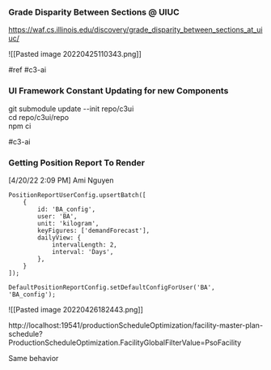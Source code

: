  

### Grade Disparity Between Sections @ UIUC

https://waf.cs.illinois.edu/discovery/grade_disparity_between_sections_at_uiuc/

![[Pasted image 20220425110343.png]]

#ref #c3-ai 

### UI Framework Constant Updating for new Components

git submodule update --init repo/c3ui  
cd repo/c3ui/repo  
npm ci

#c3-ai 

### Getting Position Report To Render

[4/20/22 2:09 PM] Ami Nguyen

```
PositionReportUserConfig.upsertBatch([
    {
        id: 'BA_config',
        user: 'BA',
        unit: 'kilogram',
        keyFigures: ['demandForecast'],
        dailyView: {
            intervalLength: 2,
            interval: 'Days',
        },
    }
]);

DefaultPositionReportConfig.setDefaultConfigForUser('BA', 'BA_config');
```

![[Pasted image 20220426182443.png]]


http://localhost:19541/productionScheduleOptimization/facility-master-plan-schedule?ProductionScheduleOptimization.FacilityGlobalFilterValue=PsoFacility

Same behavior 